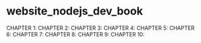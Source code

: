 # website_nodejs_dev_book

CHAPTER 1:
CHAPTER 2:
CHAPTER 3:
CHAPTER 4:
CHAPTER 5:
CHAPTER 6:
CHAPTER 7:
CHAPTER 8:
CHAPTER 9:
CHAPTER 10:
